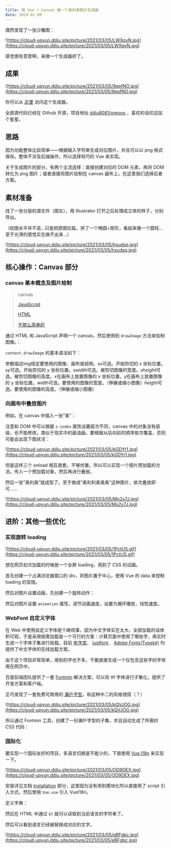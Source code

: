 ```yaml
---
title: 用 Vue + Canvas 做一个奥利奥图片生成器
date: 2019-01-09
---
```


偶然发现了一张沙雕图：

![https://cloud-upyun.ddiu.site/picture/2021/03/05/LWXqyN.jpg](https://cloud-upyun.ddiu.site/picture/2021/03/05/LWXqyN.jpg)

感觉很有意思啊，来做一个生成器好了。

## 成果

![https://cloud-upyun.ddiu.site/picture/2021/03/05/9epfNO.jpg](https://cloud-upyun.ddiu.site/picture/2021/03/05/9epfNO.jpg)

你可以从 [这里](https://ljl.li/oreooo) 访问这个生成器。

全部源代码已经在 Github 开源，项目地址 [ddiu8081/oreooo](https://github.com/ddiu8081/oreooo) ，喜欢的话欢迎加个星星。

## 思路

因为功能整体比较简单——根据输入字符串生成对应图片，并且可以以 png 格式保存。整体不涉及后端操作，所以选择轻巧的 Vue 来实现。

关于生成图片的部分，有两个主流选择：直接创建对应的 DOM 元素，再将 DOM 转化为 png 图片；或者直接将图片绘制在 canvas 画布上。在这里我们选择后者方案。

## 素材准备

找了一张分层的源文件（图左），用 Illustrator 打开之后处理成立体的样子，分别导出。

（绘图水平并不高…只是把原图拉扁，拼了一个椭圆+矩形，看起来像一个圆柱…至于光滑的感觉实在做不出来...）

![https://cloud-upyun.ddiu.site/picture/2021/03/05/hxudsq.jpg](https://cloud-upyun.ddiu.site/picture/2021/03/05/hxudsq.jpg)

## 核心操作：Canvas 部分

### canvas 基本概念及图片绘制

> canvas
> 
> 
> [JavaScript](https://developer.mozilla.org/zh-CN/docs/JavaScript)
> 
> [HTML](https://developer.mozilla.org/zh-CN/docs/HTML)
> 
> [不那么简单的](https://developer.mozilla.org/zh-CN/docs/Web/API/Canvas_API/A_basic_ray-caster)
> 

通过 HTML 和 JavaScript 声明一个 canvas，然后使用到 `drawImage` 方法来绘制图像。：

`context.drawImage` 的基本语法如下：

参数描述*img*规定要使用的图像、画布或视频。*sx*可选。开始剪切的 x 坐标位置。*sy*可选。开始剪切的 y 坐标位置。*swidth*可选。被剪切图像的宽度。*sheight*可选。被剪切图像的高度。*x*在画布上放置图像的 x 坐标位置。*y*在画布上放置图像的 y 坐标位置。*width*可选。要使用的图像的宽度。（伸展或缩小图像）*height*可选。要使用的图像的高度。（伸展或缩小图像）

### 向画布中叠放图片

例如，在 canvas 中插入一张”奥“：

注意和 DOM 中可以根据 `z-index` 属性设置层次不同，canvas 中的对象没有层级，也不能修改，类似于现实中的画油画。要根据从后向前的顺序依次覆盖，否则可能会出现下图状况：

![https://cloud-upyun.ddiu.site/picture/2021/03/05/kGDYr1.jpg](https://cloud-upyun.ddiu.site/picture/2021/03/05/kGDYr1.jpg)

但是这样三个 onload 相互嵌套，不够优雅，所以可以实现一个图片预加载的方法。传入一个预加载对象，然后再进行叠放。

然后一张”奥利奥“就成型了。至于做成”奥利利奥奥奥“这种图片，依次叠放即可......

![https://cloud-upyun.ddiu.site/picture/2021/03/05/Mo2x7J.jpg](https://cloud-upyun.ddiu.site/picture/2021/03/05/Mo2x7J.jpg)

## 进阶：其他一些优化

### 实现旋转 loading

![https://cloud-upyun.ddiu.site/picture/2021/03/05/1PctUS.gif](https://cloud-upyun.ddiu.site/picture/2021/03/05/1PctUS.gif)

想在网页初次加载的时候放一个全屏 loading，用到了 CSS 的动画。

首先创建一个占满浏览器窗口的 div，将图片置于中心，使用 Vue 的 data 来控制 loading 的显隐。

然后对图片设置动画，先创建一个旋转动作：

然后对图片设置 `animation` 属性，调节动画速度，设置为循环播放，线性速度。

### WebFont 自定义字体

在 Web 中使用自定义字体是个麻烦事，因为中文字体实在太大，全部加载的话体积可观，于是采用按需加载是一个可行的方案：计算页面中使用了哪些字，再实时生成一个字体子集进行挂载。目前 [有字库](https://www.youziku.com/)、 [justfont](http://cn.justfont.com/)、 [Adobe Fonts(Typekit)](https://fonts.adobe.com/) 均提供了中文字体的在线加载方案。

由于这个项目非常简单，用到的字也不多，干脆直接生成一个仅包含这些字的字体用在网页中。

百度前端团队提供了一套 [Fontmin](http://ecomfe.github.io/fontmin/) 解决方案，可以将 ttf 字体进行子集化，提供了开发方案和客户端。

正巧发现了一套免费可商用的 [瀨戶字型](http://www.hellofont.cn/font-detail?fontid=2646)，和这种中二的风格很搭（？）

![https://cloud-upyun.ddiu.site/picture/2021/03/05/kQVJOG.jpg](https://cloud-upyun.ddiu.site/picture/2021/03/05/kQVJOG.jpg)

所以通过 Fontmin 工具，创建了一份瀨戶字型的子集，并且自动生成了所需的 CSS 代码：

### 国际化

要实现一个国际友好的项目，多语言切换是不能少的，下面使用 [Vue I18n](https://kazupon.github.io/vue-i18n/) 来实现一下。

![https://cloud-upyun.ddiu.site/picture/2021/03/05/OD9DEX.jpg](https://cloud-upyun.ddiu.site/picture/2021/03/05/OD9DEX.jpg)

安装详见文档 [Installation](https://kazupon.github.io/vue-i18n/installation.html) 部分，这里因为没有用到模块化所以直接用了 script 引入方式，然后使用 `Vue.use` 引入 VueI18n。

定义字典：

然后在 HTML 中通过 `$t` 就可以读取到当前语言的字符串了。

然后可以看到语言已经被替换成对应的文字。

![https://cloud-upyun.ddiu.site/picture/2021/03/05/eBFgbc.jpg](https://cloud-upyun.ddiu.site/picture/2021/03/05/eBFgbc.jpg)